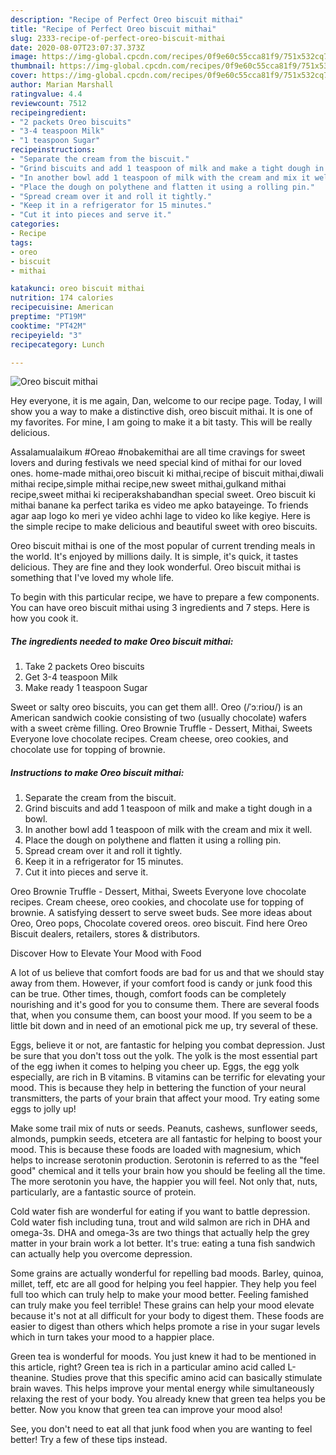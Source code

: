 ```yaml
---
description: "Recipe of Perfect Oreo biscuit mithai"
title: "Recipe of Perfect Oreo biscuit mithai"
slug: 2333-recipe-of-perfect-oreo-biscuit-mithai
date: 2020-08-07T23:07:37.373Z
image: https://img-global.cpcdn.com/recipes/0f9e60c55cca81f9/751x532cq70/oreo-biscuit-mithai-recipe-main-photo.jpg
thumbnail: https://img-global.cpcdn.com/recipes/0f9e60c55cca81f9/751x532cq70/oreo-biscuit-mithai-recipe-main-photo.jpg
cover: https://img-global.cpcdn.com/recipes/0f9e60c55cca81f9/751x532cq70/oreo-biscuit-mithai-recipe-main-photo.jpg
author: Marian Marshall
ratingvalue: 4.4
reviewcount: 7512
recipeingredient:
- "2 packets Oreo biscuits"
- "3-4 teaspoon Milk"
- "1 teaspoon Sugar"
recipeinstructions:
- "Separate the cream from the biscuit."
- "Grind biscuits and add 1 teaspoon of milk and make a tight dough in a bowl."
- "In another bowl add 1 teaspoon of milk with the cream and mix it well."
- "Place the dough on polythene and flatten it using a rolling pin."
- "Spread cream over it and roll it tightly."
- "Keep it in a refrigerator for 15 minutes."
- "Cut it into pieces and serve it."
categories:
- Recipe
tags:
- oreo
- biscuit
- mithai

katakunci: oreo biscuit mithai 
nutrition: 174 calories
recipecuisine: American
preptime: "PT19M"
cooktime: "PT42M"
recipeyield: "3"
recipecategory: Lunch

---
```



![Oreo biscuit mithai](https://img-global.cpcdn.com/recipes/0f9e60c55cca81f9/751x532cq70/oreo-biscuit-mithai-recipe-main-photo.jpg)

Hey everyone, it is me again, Dan, welcome to our recipe page. Today, I will show you a way to make a distinctive dish, oreo biscuit mithai. It is one of my favorites. For mine, I am going to make it a bit tasty. This will be really delicious.

Assalamualaikum #Oreao #nobakemithai are all time cravings for sweet lovers and during festivals we need special kind of mithai for our loved ones. home-made mithai,oreo biscuit ki mithai,recipe of biscuit mithai,diwali mithai recipe,simple mithai recipe,new sweet mithai,gulkand mithai recipe,sweet mithai ki reciperakshabandhan special sweet. Oreo biscuit ki mithai banane ka perfect tarika es video me apko batayeinge. To friends agar aap logo ko meri ye video achhi lage to video ko like kegiye. Here is the simple recipe to make delicious and beautiful sweet with oreo biscuits.

Oreo biscuit mithai is one of the most popular of current trending meals in the world. It's enjoyed by millions daily. It is simple, it's quick, it tastes delicious. They are fine and they look wonderful. Oreo biscuit mithai is something that I've loved my whole life.


To begin with this particular recipe, we have to prepare a few components. You can have oreo biscuit mithai using 3 ingredients and 7 steps. Here is how you cook it.

<!--inarticleads1-->

##### The ingredients needed to make Oreo biscuit mithai:

1. Take 2 packets Oreo biscuits
1. Get 3-4 teaspoon Milk
1. Make ready 1 teaspoon Sugar


Sweet or salty oreo biscuits, you can get them all!. Oreo (/ˈɔːrioʊ/) is an American sandwich cookie consisting of two (usually chocolate) wafers with a sweet crème filling. Oreo Brownie Truffle - Dessert, Mithai, Sweets Everyone love chocolate recipes. Cream cheese, oreo cookies, and chocolate use for topping of brownie. 

<!--inarticleads2-->

##### Instructions to make Oreo biscuit mithai:

1. Separate the cream from the biscuit.
1. Grind biscuits and add 1 teaspoon of milk and make a tight dough in a bowl.
1. In another bowl add 1 teaspoon of milk with the cream and mix it well.
1. Place the dough on polythene and flatten it using a rolling pin.
1. Spread cream over it and roll it tightly.
1. Keep it in a refrigerator for 15 minutes.
1. Cut it into pieces and serve it.


Oreo Brownie Truffle - Dessert, Mithai, Sweets Everyone love chocolate recipes. Cream cheese, oreo cookies, and chocolate use for topping of brownie. A satisfying dessert to serve sweet buds. See more ideas about Oreo, Oreo pops, Chocolate covered oreos. oreo biscuit. Find here Oreo Biscuit dealers, retailers, stores &amp; distributors. 

Discover How to Elevate Your Mood with Food


A lot of us believe that comfort foods are bad for us and that we should stay away from them. However, if your comfort food is candy or junk food this can be true. Other times, though, comfort foods can be completely nourishing and it's good for you to consume them. There are several foods that, when you consume them, can boost your mood. If you seem to be a little bit down and in need of an emotional pick me up, try several of these.

Eggs, believe it or not, are fantastic for helping you combat depression. Just be sure that you don't toss out the yolk. The yolk is the most essential part of the egg iwhen it comes to helping you cheer up. Eggs, the egg yolk especially, are rich in B vitamins. B vitamins can be terrific for elevating your mood. This is because they help in bettering the function of your neural transmitters, the parts of your brain that affect your mood. Try eating some eggs to jolly up!

Make some trail mix of nuts or seeds. Peanuts, cashews, sunflower seeds, almonds, pumpkin seeds, etcetera are all fantastic for helping to boost your mood. This is because these foods are loaded with magnesium, which helps to increase serotonin production. Serotonin is referred to as the "feel good" chemical and it tells your brain how you should be feeling all the time. The more serotonin you have, the happier you will feel. Not only that, nuts, particularly, are a fantastic source of protein.

Cold water fish are wonderful for eating if you want to battle depression. Cold water fish including tuna, trout and wild salmon are rich in DHA and omega-3s. DHA and omega-3s are two things that actually help the grey matter in your brain work a lot better. It's true: eating a tuna fish sandwich can actually help you overcome depression. 

Some grains are actually wonderful for repelling bad moods. Barley, quinoa, millet, teff, etc are all good for helping you feel happier. They help you feel full too which can truly help to make your mood better. Feeling famished can truly make you feel terrible! These grains can help your mood elevate because it's not at all difficult for your body to digest them. These foods are easier to digest than others which helps promote a rise in your sugar levels which in turn takes your mood to a happier place.

Green tea is wonderful for moods. You just knew it had to be mentioned in this article, right? Green tea is rich in a particular amino acid called L-theanine. Studies prove that this specific amino acid can basically stimulate brain waves. This helps improve your mental energy while simultaneously relaxing the rest of your body. You already knew that green tea helps you be better. Now you know that green tea can improve your mood also!

See, you don't need to eat all that junk food when you are wanting to feel better! Try  a few  of  these  tips  instead.

